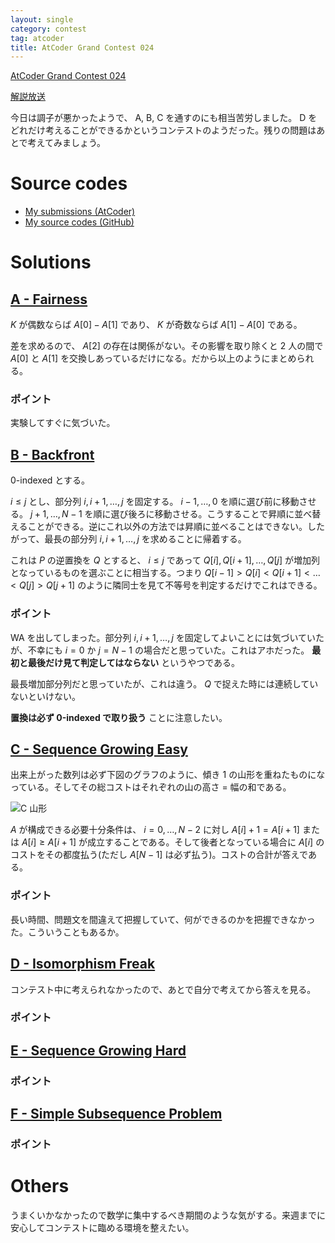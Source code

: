 ```yaml
---
layout: single
category: contest
tag: atcoder
title: AtCoder Grand Contest 024
---
```


[AtCoder Grand Contest 024](https://atcoder.jp/contests/agc024)

[解説放送](https://www.youtube.com/watch?v=S1IkBhwnuYU)

今日は調子が悪かったようで、 A, B, C を通すのにも相当苦労しました。 D をどれだけ考えることができるかというコンテストのようだった。残りの問題はあとで考えてみましょう。

# Source codes

- [My submissions (AtCoder)](https://atcoder.jp/contests/agc024/submissions?f.User=kazunetakahashi)
- [My source codes (GitHub)](https://github.com/kazunetakahashi/atcoder/tree/master/2018/0520_AGC024)

# Solutions

## [A - Fairness](https://atcoder.jp/contests/agc024/tasks/agc024_a)

$K$ が偶数ならば $A[0] - A[1]$ であり、 $K$ が奇数ならば $A[1] - A[0]$ である。

差を求めるので、 $A[2]$ の存在は関係がない。その影響を取り除くと 2 人の間で $A[0]$ と $A[1]$ を交換しあっているだけになる。だから以上のようにまとめられる。

### ポイント

実験してすぐに気づいた。

## [B - Backfront](https://atcoder.jp/contests/agc024/tasks/agc024_b)

$0$-indexed とする。

$i \leq j$ とし、部分列 $i, i+1, \dots, j$ を固定する。 $i-1, \dots, 0$ を順に選び前に移動させる。 $j+1, \dots, N-1$ を順に選び後ろに移動させる。こうすることで昇順に並べ替えることができる。逆にこれ以外の方法では昇順に並べることはできない。したがって、最長の部分列 $i, i+1, \dots, j$ を求めることに帰着する。

これは $P$ の逆置換を $Q$ とすると、 $i \leq j$ であって $Q[i], Q[i+1], \dots, Q[j]$ が増加列となっているものを選ぶことに相当する。つまり $Q[i-1] > Q[i] < Q[i+1] < \dots < Q[j] > Q[j+1]$ のように隣同士を見て不等号を判定するだけでこれはできる。

### ポイント

WA を出してしまった。部分列 $i, i+1, \dots, j$ を固定してよいことには気づいていたが、不幸にも $i = 0$ か $j = N-1$ の場合だと思っていた。これはアホだった。  **最初と最後だけ見て判定してはならない** というやつである。

最長増加部分列だと思っていたが、これは違う。 $Q$ で捉えた時には連続していないといけない。

**置換は必ず $0$-indexed で取り扱う** ことに注意したい。

## [C - Sequence Growing Easy](https://atcoder.jp/contests/agc024/tasks/agc024_c)

出来上がった数列は必ず下図のグラフのように、傾き $1$ の山形を重ねたものになっている。そしてその総コストはそれぞれの山の高さ $=$ 幅の和である。

![C 山形]({{site.baseurl}}/images/2018-05-20-C.png)

$A$ が構成できる必要十分条件は、 $i = 0, \dots, N-2$ に対し $A[i] + 1 = A[i+1]$ または $A[i] \geq A[i+1]$ が成立することである。そして後者となっている場合に $A[i]$ のコストをその都度払う(ただし $A[N-1]$ は必ず払う)。コストの合計が答えである。

### ポイント

長い時間、問題文を間違えて把握していて、何ができるのかを把握できなかった。こういうこともあるか。

## [D - Isomorphism Freak](https://atcoder.jp/contests/agc024/tasks/agc024_d)

コンテスト中に考えられなかったので、あとで自分で考えてから答えを見る。

### ポイント



## [E - Sequence Growing Hard](https://atcoder.jp/contests/agc024/tasks/agc024_e)



### ポイント



## [F - Simple Subsequence Problem](https://atcoder.jp/contests/agc024/tasks/agc024_f)



### ポイント



# Others

うまくいかなかったので数学に集中するべき期間のような気がする。来週までに安心してコンテストに臨める環境を整えたい。
